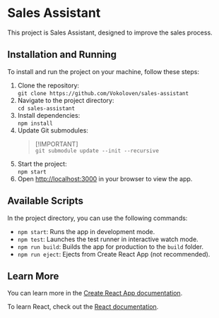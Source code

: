 # Sales Assistant

This project is Sales Assistant, designed to improve the sales process.

## Installation and Running

To install and run the project on your machine, follow these steps:

1. Clone the repository:\
   `git clone https://github.com/Vokoloven/sales-assistant`
2. Navigate to the project directory:\
   `cd sales-assistant`
3. Install dependencies:\
   `npm install`
4. Update Git submodules:
   > [!IMPORTANT]\
   > `git submodule update --init --recursive`
5. Start the project:\
   `npm start`
6. Open [http://localhost:3000](http://localhost:3000) in your browser to view the app.

## Available Scripts

In the project directory, you can use the following commands:

- `npm start`: Runs the app in development mode.
- `npm test`: Launches the test runner in interactive watch mode.
- `npm run build`: Builds the app for production to the `build` folder.
- `npm run eject`: Ejects from Create React App (not recommended).

## Learn More

You can learn more in the [Create React App documentation](https://facebook.github.io/create-react-app/docs/getting-started).

To learn React, check out the [React documentation](https://reactjs.org/).
